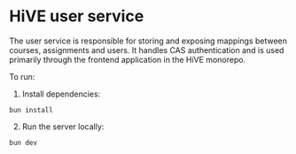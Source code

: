 # HiVE user service

The user service is responsible for storing and exposing mappings between courses, assignments and users. It handles CAS authentication and is used primarily through the frontend application in the HiVE monorepo.

To run:

1. Install dependencies:

`bun install`

2. Run the server locally:

`bun dev`
